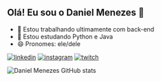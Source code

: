 ## Olá! Eu sou o Daniel Menezes 🤘

- 🔭 Estou trabalhando ultimamente com back-end
- 🌱 Estou estudando Python e Java
- 😄 Pronomes: ele/dele


[![linkedin](https://img.shields.io/badge/LinkedIn-0077B5?style=for-the-badge&logo=linkedin&logoColor=white)](https://www.linkedin.com/in/daniel-menzs/)
[![instagram](https://img.shields.io/badge/Instagram-E4405F?style=for-the-badge&logo=instagram&logoColor=white)](https://www.instagram.com/daniel.menzs/)
[![twitch](https://img.shields.io/badge/Twitch-9146FF?style=for-the-badge&logo=twitch&logoColor=white)](https://www.twitch.tv/dan_menzs)

![Daniel Menezes GitHub stats](https://github-readme-stats.vercel.app/api?username=danielmenzs&show_icons=true&theme=radical)